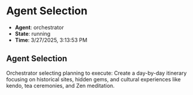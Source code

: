 # Agent Selection

- **Agent**: orchestrator
- **State**: running
- **Time**: 3/27/2025, 3:13:53 PM

## Agent Selection

Orchestrator selecting planning to execute: Create a day-by-day itinerary focusing on historical sites, hidden gems, and cultural experiences like kendo, tea ceremonies, and Zen meditation.


